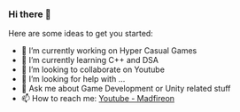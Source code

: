 ### Hi there 👋

Here are some ideas to get you started:

- 🔭 I’m currently working on Hyper Casual Games
- 🌱 I’m currently learning C++ and DSA
- 👯 I’m looking to collaborate on Youtube
- 🤔 I’m looking for help with ...
- 💬 Ask me about Game Development or Unity related stuff
- 📫 How to reach me: [Youtube - Madfireon](https://www.youtube.com/c/MadFireOn)
